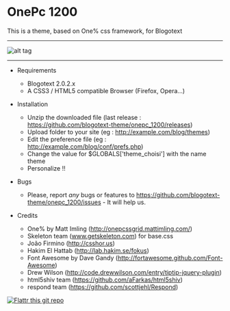 OnePc 1200
==========

This is a theme, based on One% css framework, for Blogotext

---

![alt tag](http://www.xoofoo.org/uploads/thm_blogotext/onepc_1200.png)

---

- Requirements
  * Blogotext 2.0.2.x
  * A CSS3 / HTML5 compatible Browser (Firefox, Opera…)

- Installation
  * Unzip the downloaded file (last release : https://github.com/blogotext-theme/onepc_1200/releases)
  * Upload folder to your site (eg : http://example.com/blog/themes)
  * Edit the preference file  (eg : http://example.com/blog/conf/prefs.php)
  * Change the value for $GLOBALS['theme_choisi'] with the name theme
  * Personalize !!

- Bugs
  * Please, report *any* bugs or features to https://github.com/blogotext-theme/onepc_1200/issues - It will help us.
  
- Credits
  * One% by Matt Imling (http://onepcssgrid.mattimling.com/)
  * Skeleton team (www.getskeleton.com) for base.css
  * João Firmino (http://csshor.us)
  * Hakim El Hattab (http://lab.hakim.se/fokus)
  * Font Awesome by Dave Gandy (http://fortawesome.github.com/Font-Awesome)
  * Drew Wilson (http://code.drewwilson.com/entry/tiptip-jquery-plugin)
  * html5shiv team (https://github.com/aFarkas/html5shiv)
  * respond team (https://github.com/scottjehl/Respond)


 [![Flattr this git repo](http://api.flattr.com/button/flattr-badge-large.png)](http://flattr.com/thing/734525/Blogotext)
